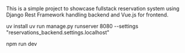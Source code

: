 This is a simple project to showcase fullstack reservation system using Django Rest Framework handling backend and Vue.js for frontend.

uv install
uv run manage.py runserver 8080 --settings "reservations_backend.settings.localhost"

npm run dev
